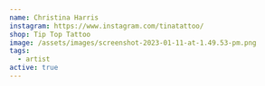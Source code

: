 ```yaml
---
name: Christina Harris
instagram: https://www.instagram.com/tinatattoo/
shop: Tip Top Tattoo
image: /assets/images/screenshot-2023-01-11-at-1.49.53-pm.png
tags:
  - artist
active: true
---
```

